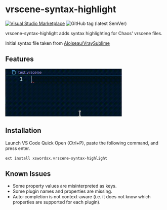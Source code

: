 # vrscene-syntax-highlight

[![Visual Studio Marketplace](https://img.shields.io/visual-studio-marketplace/v/xswordsx.vrscene-syntax-highlight?label=vscode)](https://marketplace.visualstudio.com/items?itemName=xswordsx.vrscene-syntax-highlight)
![GitHub tag (latest SemVer)](https://img.shields.io/github/v/tag/xswordsx/vrscene-syntax-highlight)

vrscene-syntax-highlight adds syntax highlighting for Chaos'
vrscene files.

Initial syntax file taken from
[Aloiseau/VraySublime](https://github.com/Aloiseau/VraySublime)

## Features

![Highlight overview](images/example.gif)

## Installation

Launch VS Code Quick Open (Ctrl+P), paste the following command, and press enter.

    ext install xswordsx.vrscene-syntax-highlight

## Known Issues

* Some property values are misinterpreted as keys.
* Some plugin names and properties are missing.
* Auto-completion is not context-aware (i.e. it does not
  know which properties are supported for each plugin).
